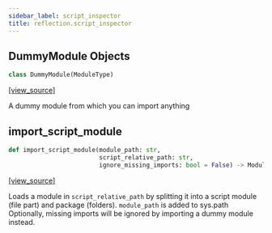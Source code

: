 ```yaml
---
sidebar_label: script_inspector
title: reflection.script_inspector
---
```


## DummyModule Objects

```python
class DummyModule(ModuleType)
```

[[view_source]](https://github.com/dlt-hub/dlt/blob/f0690715274590fc4cacf1165e3661aaa7af1c15/dlt/reflection/script_inspector.py#L23)

A dummy module from which you can import anything

## import\_script\_module

```python
def import_script_module(module_path: str,
                         script_relative_path: str,
                         ignore_missing_imports: bool = False) -> ModuleType
```

[[view_source]](https://github.com/dlt-hub/dlt/blob/f0690715274590fc4cacf1165e3661aaa7af1c15/dlt/reflection/script_inspector.py#L90)

Loads a module in `script_relative_path` by splitting it into a script module (file part) and package (folders).  `module_path` is added to sys.path
Optionally, missing imports will be ignored by importing a dummy module instead.

